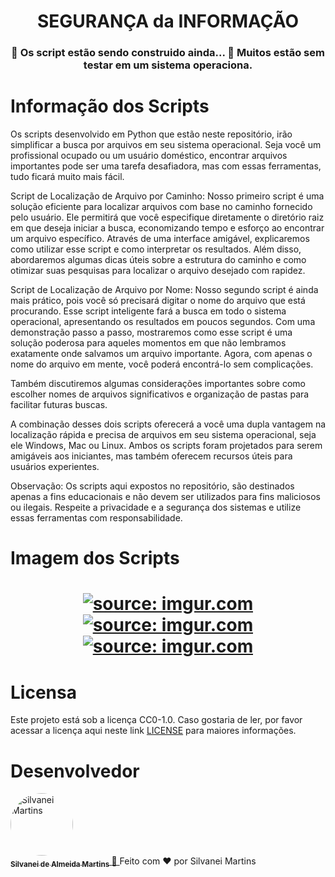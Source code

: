 <h1 align="center">
   SEGURANÇA da INFORMAÇÃO
</h1>

<h3 align="center">
	🚧  Os script estão sendo construido ainda...  🚧
	Muitos estão sem testar em um sistema operaciona.
</h3>

# Informação dos Scripts

Os scripts desenvolvido em Python que estão neste repositório, irão simplificar a busca por arquivos em seu sistema operacional. Seja você um profissional ocupado ou um usuário doméstico, encontrar arquivos importantes pode ser uma tarefa desafiadora, mas com essas ferramentas, tudo ficará muito mais fácil.

Script de Localização de Arquivo por Caminho:
Nosso primeiro script é uma solução eficiente para localizar arquivos com base no caminho fornecido pelo usuário. Ele permitirá que você especifique diretamente o diretório raiz em que deseja iniciar a busca, economizando tempo e esforço ao encontrar um arquivo específico.
Através de uma interface amigável, explicaremos como utilizar esse script e como interpretar os resultados. Além disso, abordaremos algumas dicas úteis sobre a estrutura do caminho e como otimizar suas pesquisas para localizar o arquivo desejado com rapidez.

Script de Localização de Arquivo por Nome:
Nosso segundo script é ainda mais prático, pois você só precisará digitar o nome do arquivo que está procurando. Esse script inteligente fará a busca em todo o sistema operacional, apresentando os resultados em poucos segundos.
Com uma demonstração passo a passo, mostraremos como esse script é uma solução poderosa para aqueles momentos em que não lembramos exatamente onde salvamos um arquivo importante. Agora, com apenas o nome do arquivo em mente, você poderá encontrá-lo sem complicações.

Também discutiremos algumas considerações importantes sobre como escolher nomes de arquivos significativos e organização de pastas para facilitar futuras buscas.

A combinação desses dois scripts oferecerá a você uma dupla vantagem na localização rápida e precisa de arquivos em seu sistema operacional, seja ele Windows, Mac ou Linux. Ambos os scripts foram projetados para serem amigáveis aos iniciantes, mas também oferecem recursos úteis para usuários experientes.

Observação: Os scripts aqui expostos no repositório, são destinados apenas a fins educacionais e não devem ser utilizados para fins maliciosos ou ilegais. Respeite a privacidade e a segurança dos sistemas e utilize essas ferramentas com responsabilidade.

# Imagem dos Scripts

<h1 align="center">
    <a href="https://imgur.com/Ocj7ryU"><img src="https://i.imgur.com/Ocj7ryU.png" title="source: imgur.com" /></a>
    <br />
    <a href="https://imgur.com/jO4e246"><img src="https://i.imgur.com/jO4e246.png" title="source: imgur.com" /></a>
    <br />
    <a href="https://imgur.com/MoQArEl"><img src="https://i.imgur.com/MoQArEl.png" title="source: imgur.com" /></a>
</h1>

# Licensa

Este projeto está sob a licença CC0-1.0. Caso gostaria de ler, por favor acessar a licença aqui neste link [LICENSE](https://github.com/SilvaneiMartins/scan-ports-windows/blob/master/LICENSE) para maiores informações.

# Desenvolvedor

<a href="https://github.com/SilvaneiMartins">
    <img
        style="border-radius:50%"
        src="https://github.com/SilvaneiMartins.png"
        width="100px;"
        alt="Silvanei Martins"
    />
    <br />
    <sub>
        <b>Silvanei de Almeida Martins</b>
    </sub>
</a>
     <a href="https://github.com/SilvaneiMartins" title="Silvanei martins" >
    🚀
 </a>
Feito com ❤️ por Silvanei Martins
